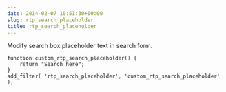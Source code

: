 ```yaml
---
date: 2014-02-07 10:51:30+00:00
slug: rtp_search_placeholder
title: rtp_search_placeholder
---
```


Modify search box placeholder text in search form.

    
    function custom_rtp_search_placeholder() {
        return "Search here";
    }
    add_filter( 'rtp_search_placeholder', 'custom_rtp_search_placeholder' );
